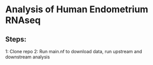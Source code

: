 # Analysis of Human Endometrium RNAseq 
## Steps:
1: Clone repo
2: Run main.nf to download data, run upstream and downstream analysis
